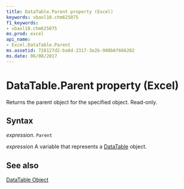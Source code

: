 ```yaml
---
title: DataTable.Parent property (Excel)
keywords: vbaxl10.chm625075
f1_keywords:
- vbaxl10.chm625075
ms.prod: excel
api_name:
- Excel.DataTable.Parent
ms.assetid: 728127d2-ba6d-2317-3e2b-980b6f666282
ms.date: 06/08/2017
---
```



# DataTable.Parent property (Excel)

Returns the parent object for the specified object. Read-only.


## Syntax

_expression_. `Parent`

_expression_ A variable that represents a [DataTable](Excel.DataTable-graph-property.md) object.


## See also


[DataTable Object](Excel.DataTable(object).md)

